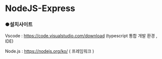 # NodeJS-Express
<h3>●설치사이트</h3>

 Vscode : https://code.visualstudio.com/download (typescript 통합 개발 환경 , IDE)
  
  Node.js : https://nodejs.org/ko/ ( 프레임워크 )
  
  
